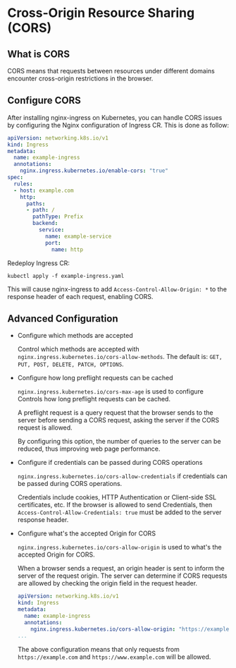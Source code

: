 # Cross-Origin Resource Sharing (CORS)

## What is CORS

CORS means that requests between resources under different domains encounter cross-origin restrictions in the browser.

## Configure CORS

After installing nginx-ingress on Kubernetes, you can handle CORS issues by configuring the Nginx configuration of Ingress CR. This is done as follow:

```yaml
apiVersion: networking.k8s.io/v1
kind: Ingress
metadata:
  name: example-ingress
  annotations:
    nginx.ingress.kubernetes.io/enable-cors: "true"
spec:
  rules:
  - host: example.com
    http:
      paths:
      - path: /
        pathType: Prefix
        backend:
          service:
            name: example-service
            port:
              name: http
```

Redeploy Ingress CR:

```shell
kubectl apply -f example-ingress.yaml
```

This will cause nginx-ingress to add ``Access-Control-Allow-Origin: *`` to the response header of each request, enabling CORS.

## Advanced Configuration

- Configure which methods are accepted

    Control which methods are accepted  with `nginx.ingress.kubernetes.io/cors-allow-methods`. The default is: `GET, PUT, POST, DELETE, PATCH, OPTIONS`.

- Configure how long preflight requests can be cached

    `nginx.ingress.kubernetes.io/cors-max-age` is used to configure Controls how long preflight requests can be cached.

    A preflight request is a query request that the browser sends to the server before sending a CORS request, asking the server if the CORS request is allowed.

    By configuring this option, the number of queries to the server can be reduced, thus improving web page performance.

- Configure if credentials can be passed during CORS operations

    `nginx.ingress.kubernetes.io/cors-allow-credentials` if credentials can be passed during CORS operations.

    Credentials include cookies, HTTP Authentication or Client-side SSL certificates, etc. If the browser is allowed to send Credentials, then `Access-Control-Allow-Credentials: true` must be added to the server response header.

- Configure what's the accepted Origin for CORS

    `nginx.ingress.kubernetes.io/cors-allow-origin` is used to what's the accepted Origin for CORS.

    When a browser sends a request, an origin header is sent to inform the server of the request origin. The server can determine if CORS requests are allowed by checking the origin field in the request header.

    ```yaml
    apiVersion: networking.k8s.io/v1
    kind: Ingress
    metadata:
      name: example-ingress
      annotations:
        nginx.ingress.kubernetes.io/cors-allow-origin: "https://example.com,https://www.example.com"
    ...
    ```

    The above configuration means that only requests from `https://example.com` and `https://www.example.com` will be allowed.
